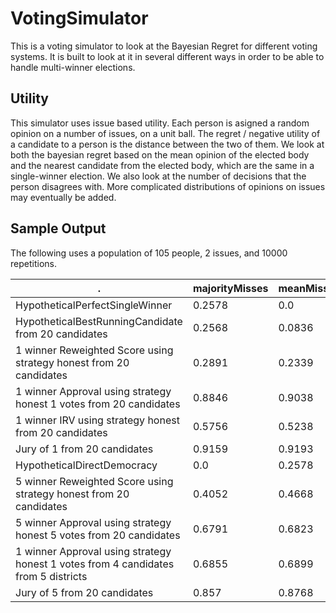  # VotingSimulator

 This is a voting simulator to look at the Bayesian Regret for different voting systems. It is built to look at it in several different ways in order to be able to handle multi-winner elections.

## Utility

 This simulator uses issue based utility. Each person is asigned a random opinion on a number of issues, on a unit ball. The regret / negative utility of a candidate to a person is the distance between the two of them. We look at both the bayesian regret based on the mean opinion of the elected body and the nearest candidate from the elected body, which are the same in a single-winner election. We also look at the number of decisions that the person disagrees with. More complicated distributions of opinions on issues may eventually be added.

## Sample Output

 The following uses a population of 105 people, 2 issues, and 10000 repetitions. 



  . | majorityMisses | meanMisses | superMajorityMisses | distBetwenMeans | meanDistToMean | issueUtility | medianDiff | meanNearestDist
  ---  |  ---  |  ---  |  ---  |  ---  |  ---  |  ---  |  ---  |  ---  
  HypotheticalPerfectSingleWinner | 0.2578 | 0.0 | 1.9995 | 0.0 | 0.9928256420254707 | 0.11058811928486684 | 0.15830334772883028 | 0.9928256420254707
  HypotheticalBestRunningCandidate from 20 candidates | 0.2568 | 0.0836 | 1.9995 | 0.9146005707631719 | 1.1973567295670509 | 0.10908673156906153 | 0.7925984482367209 | 1.1973567295670509
  1 winner Reweighted Score using strategy honest from 20 candidates | 0.2891 | 0.2339 | 1.9995 | 0.9220272373393463 | 1.1907808202981949 | 0.10278693249419739 | 0.8095090373171359 | 1.1907808202981949
  1 winner Approval using strategy honest 1 votes from 20 candidates | 0.8846 | 0.9038 | 1.9995 | 0.9890605806771214 | 1.251742444086075 | 0.017406581425652257 | 0.984492175456284 | 1.251742444086075
  1 winner IRV using strategy honest from 20 candidates | 0.5756 | 0.5238 | 1.9995 | 0.9474650027133393 | 1.210617317545414 | 0.07354083260464249 | 0.8862257014936046 | 1.210617317545414
  Jury of 1 from 20 candidates | 0.9159 | 0.9193 | 1.9995 | 0.9920201058918258 | 1.2594738353967667 | 0.013498324306705035 | 0.9921973373568997 | 1.2594738353967667
  HypotheticalDirectDemocracy | 0.0 | 0.2578 | 0.0 | 0.0 | 0.9928256420254707 | 0.10169540945439366 | 0.0 | 0.0
  5 winner Reweighted Score using strategy honest from 20 candidates | 0.4052 | 0.4668 | 0.0982 | 0.13550284503517215 | 0.9942152365446091 | 0.08116659448147111 | 0.5644470883442578 | 0.39121081532686947
  5 winner Approval using strategy honest 5 votes from 20 candidates | 0.6791 | 0.6823 | 1.1567 | 0.5480226053123233 | 1.0737947175979614 | 0.0537088769655762 | 0.792636073640125 | 0.6243538219541311
  1 winner Approval using strategy honest 1 votes from 4 candidates from 5 districts | 0.6855 | 0.6899 | 0.7717 | 0.37602632589436746 | 1.0324357074558734 | 0.05226376954612788 | 0.6553797540152924 | 0.46953012799471616
  Jury of 5 from 20 candidates | 0.857 | 0.8768 | 0.7463 | 0.3901266993580742 | 1.041443212646246 | 0.02246245071090816 | 0.7077874692292668 | 0.47398947010338305
